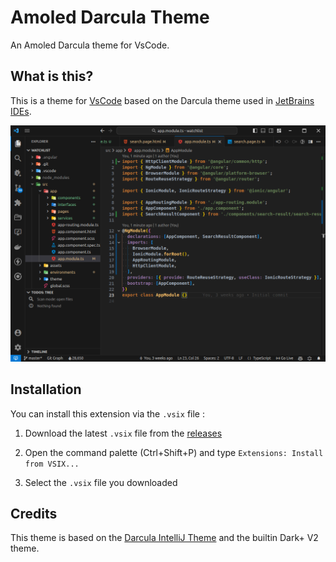 # Amoled Darcula Theme

An Amoled Darcula theme for VsCode.

## What is this?

This is a theme for [VsCode](https://code.visualstudio.com/) based on the Darcula theme used in [JetBrains IDEs](https://www.jetbrains.com/).

![Screenshot](https://github.com/CyrilLeblanc/vscode-amoled-darcula-theme/raw/main/screenshot.png)

## Installation

You can install this extension via the `.vsix` file :

1. Download the latest `.vsix` file from the [releases](https://github.com/CyrilLeblanc/vscode-amoled-darcula-theme/releases)

2. Open the command palette (Ctrl+Shift+P) and type `Extensions: Install from VSIX...`

3. Select the `.vsix` file you downloaded

## Credits

This theme is based on the [Darcula IntelliJ Theme](https://github.com/kevinvn1709/vscode-dracula-color-theme) and the builtin Dark+ V2 theme.